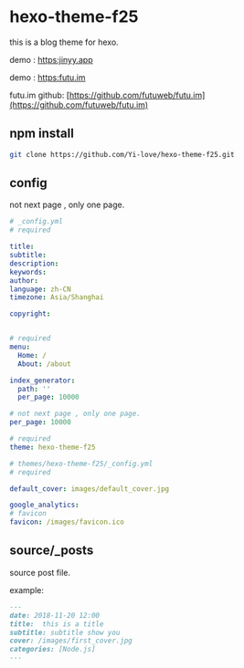 # hexo-theme-f25
this is a blog theme for hexo.

demo : [https:jinyy.app](https://jinyy.app)

demo : [https:futu.im](https://futu.im)


futu.im github: [https://github.com/futuweb/futu.im](https://github.com/futuweb/futu.im)


## npm install

```sh
git clone https://github.com/Yi-love/hexo-theme-f25.git
```

## config 
not next page , only one page.

```yml
# _config.yml
# required

title: 
subtitle:  
description:  
keywords:  
author:  
language: zh-CN
timezone: Asia/Shanghai

copyright:  


# required
menu:
  Home: /
  About: /about

index_generator:
  path: ''
  per_page: 10000

# not next page , only one page.
per_page: 10000

# required
theme: hexo-theme-f25
```

```yml
# themes/hexo-theme-f25/_config.yml
# required

default_cover: images/default_cover.jpg

google_analytics: 
# favicon
favicon: /images/favicon.ico
```


## source/\_posts
source post file.

example:

```md
---
date: 2018-11-20 12:00
title:  this is a title
subtitle: subtitle show you
cover: /images/first_cover.jpg
categories: [Node.js]
---
```

